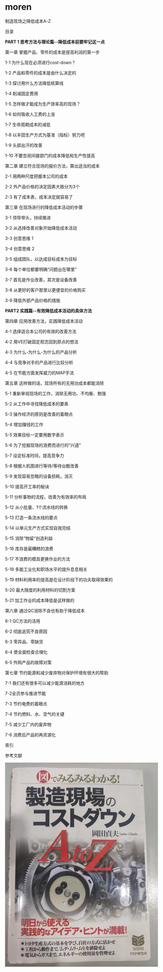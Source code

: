 # moren
制造现场之降低成本A-Z

目录

**PART 1 思考方法与理论篇--降低成本前要牢记这一点**

第一章 掌握产品、零件的成本是提高利润的第一步

1-1 为什么现在必须进行cost-down？

1-2 产品和零件的成本是由什么决定的

1-3 探讨用什么方法降低核算线

1-4 削减固定费用

1-5 怎样做才能成为生产效率高的现场？

1-6 如何吸收人工费的上涨

1-7 生命周期成本的减低

1-8 以丰田生产方式为基准（指标）努力吧

1-9 头部出汗的改善

1-10 不要忽视间接部门的成本降低和生产性提高

第二章 建立符合现场的报价方法，算出适当的成本

2-1 用两种尺度把握本公司的成本

2-2 外产品价格的决定因素大致分为3个

2-3 有了成本表，成本决定就容易了

第三章 在现场进行的降低成本活动的步骤

3-1 领导带头，持续推进

3-2 从选择改善对象开始降低成本活动

3-3 创意思维 1

3-4 创意思维 2

3-5 组成团队，以达成目标成本为目标

3-6 每个单位都要明确“问题出在哪里”

3-7 首先是作业改善，其次是设备改善

3-8 从更好的客户那里以更便宜的价格购买

3-9 降低外部产品价格的措施

**PART2 实践篇--有效降低成本活动的具体方法**

第四章 应用改善方法，实践降低成本活动

4-1 选择适合本公司的有效的改善方法

4-2 用VE打破固定观念回到原点的想法

4-3 为什么-为什么-为什么的产品分析

4-4 与竞争对手的产品进行比较分析

4-5 在节能方面发挥威力的MAP手法

第五章 这样做的话，现场所有的无用功成本都能消除

5-1 重新审视现场的工作，消除无用功、不均衡、勉强

5-2 从工作中寻找降低成本的要素

5-3 操作经济的原则是改善的着眼点

5-4 增加赚钱的工作

5-5 效果目标一定要用数字表示

5-6 为了挖掘现场的浪费而进行的“兴道”

5-7 设定标准时间，提高竞争力

5-8 根据人机图进行等待/等待台数改善

5-9 发现容易忽略的设备损耗，消灭

5-10 提高开工率的秘诀

5-11 分析事物的流程，改善为有效率的布局

5-12  从小批量、1个流水线的转换

5-13 打造一条流水线的要点

5-14 以单元生产方式实现自我完结

5-15 消除“物留“创造利益

5-16 库存是最糟糕的浪费

5-17 不浪费的模具更换作业的方法

5-18 多能工业化和职场水平的提升息息相关

5-19 材料利用率的提高是在设计阶段下的功夫取得效果的

5-20 最大限度的利用材料的切割方案

5-21 加工作业的成本降低是这样做的

第六章 通过QC消除不良也有助于降低成本

6-1 QC方法的活用

6-2 彻底追究不良原因

6-3 零异品、零缺货

6-4 使全面检查合理化

6-5 外购产品的故障对策

第七章 节约能源和减少废弃物对保护环境有很大的帮助

7-1 我们还有很多可以减少能源消耗的地方

7-2全员参与推进节能

7-3 节约电费的着眼点

7-4 节约燃料、水、空气的关键

7-5 减少工厂内的废弃物

7-6 消费后产品的再资源化

索引

参考文献

![封面](封面.jpg)